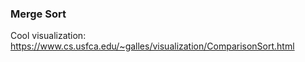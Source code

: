 ### Merge Sort

Cool visualization: https://www.cs.usfca.edu/~galles/visualization/ComparisonSort.html


